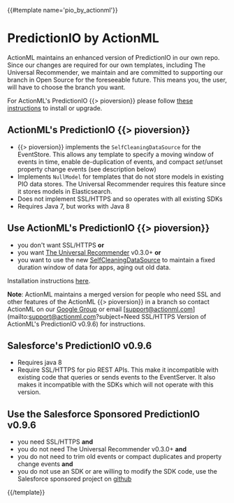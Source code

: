 {{#template name='pio_by_actionml'}}
# PredictionIO by ActionML

ActionML maintains an enhanced version of PredictionIO in our own repo. Since our changes are required for our own templates, including The Universal Recommender, we maintain and are committed to supporting our branch in Open Source for the foreseeable future. This means you, the user, will have to choose the branch you want.

For ActionML's PredictionIO {{> pioversion}} please follow [these instructions](/docs/install) to install or upgrade. 

## ActionML's PredictionIO {{> pioversion}}

 - {{> pioversion}} implements the `SelfCleaningDataSource` for the EventStore. This allows any template to specify a moving window of events in time, enable de-duplication of events, and compact $set/$unset property change events (see description below)
 - Implements `NullModel` for templates that do not store models in existing PIO data stores. The Universal Recommender requires this feature since it stores models in Elasticsearch.
 - Does not implement SSL/HTTPS and so operates with all existing SDKs
 - Requires Java 7, but works with Java 8

## Use ActionML's PredictionIO {{> pioversion}}

- you don't want SSL/HTTPS **or** 
- you want [The Universal Recommender](/docs/ur) v0.3.0+ **or** 
- you want to use the new [SelfCleaningDataSource](/docs/pio_versions) to maintain a fixed duration window of data for apps, aging out old data.

Installation instructions [here](docs/install).

**Note**: ActionML maintains a merged version for people who need SSL and other features of the ActionML {{> pioversion}} in a branch so contact ActionML on our [Google Group](https://groups.google.com/forum/#!forum/actionml-user) or email [support@actionml.com](mailto:support@actionml.com?subject=Need SSL/HTTPS Version of ActionML's PredictionIO v0.9.6) for instructions.

## Salesforce's PredictionIO v0.9.6

 - Requires java 8
 - Require SSL/HTTPS for pio REST APIs. This make it incompatible with existing code that queries or sends events to the EventServer. It also makes it incompatible with the SDKs which will not operate with this version.

## Use the Salesforce Sponsored PredictionIO v0.9.6

- you need SSL/HTTPS **and** 
- you do not need The Universal Recommender v0.3.0+ **and** 
- you do not need to trim old events or compact duplicates and property change events **and**
- you do not use an SDK or are willing to modify the SDK code, use the Salesforce sponsored project on [github](https://github.com/PredictionIO/PredictionIO)

{{/template}}
